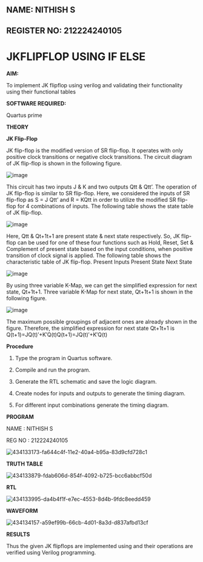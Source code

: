 ## NAME: NITHISH S 

## REGISTER NO: 212224240105

# JKFLIPFLOP USING IF ELSE

**AIM:** 

To implement  JK flipflop using verilog and validating their functionality using their functional tables

**SOFTWARE REQUIRED:**

Quartus prime

**THEORY**

**JK Flip-Flop**

JK flip-flop is the modified version of SR flip-flop. It operates with only positive clock transitions or negative clock transitions. The circuit diagram of JK flip-flop is shown in the following figure.

![image](https://github.com/naavaneetha/JKFLIPFLOP-USING-IF-ELSE/assets/154305477/a649c30b-232b-4558-b188-fd6c09845180)


This circuit has two inputs J & K and two outputs Qtt & Qtt’. The operation of JK flip-flop is similar to SR flip-flop. Here, we considered the inputs of SR flip-flop as S = J Qtt’ and R = KQtt in order to utilize the modified SR flip-flop for 4 combinations of inputs. The following table shows the state table of JK flip-flop.

![image](https://github.com/naavaneetha/JKFLIPFLOP-USING-IF-ELSE/assets/154305477/c4360742-e8a8-4937-b089-c46c0433f9a3)

 
Here, Qtt & Qt+1t+1 are present state & next state respectively. So, JK flip-flop can be used for one of these four functions such as Hold, Reset, Set & Complement of present state based on the input conditions, when positive transition of clock signal is applied. The following table shows the characteristic table of JK flip-flop. Present Inputs Present State Next State
 
![image](https://github.com/naavaneetha/JKFLIPFLOP-USING-IF-ELSE/assets/154305477/6c275261-a6d5-4c37-a3a7-1e88ca11c4cd)

By using three variable K-Map, we can get the simplified expression for next state, Qt+1t+1. Three variable K-Map for next state, Qt+1t+1 is shown in the following figure.
 
![image](https://github.com/naavaneetha/JKFLIPFLOP-USING-IF-ELSE/assets/154305477/5174f41b-0ce0-4329-a372-6d1943ea6673)

The maximum possible groupings of adjacent ones are already shown in the figure. Therefore, the simplified expression for next state Qt+1t+1 is Q(t+1)=JQ(t)′+K′Q(t)Q(t+1)=JQ(t)′+K′Q(t)

**Procedure**
1. Type the program in Quartus software.

2. Compile and run the program.

3. Generate the RTL schematic and save the logic diagram.

4. Create nodes for inputs and outputs to generate the timing diagram.

5. For different input combinations generate the timing diagram.

**PROGRAM**

NAME : NITHISH S

REG NO : 212224240105

![434133173-fa644c4f-11e2-40a4-b95a-83d9cfd728c1](https://github.com/user-attachments/assets/7df4aee4-8aad-4a1a-8843-f88e82b75ff6)


**TRUTH TABLE**

![434133879-fdab606d-854f-4092-b725-bcc6abbcf50d](https://github.com/user-attachments/assets/f714fe4d-f6a3-46f0-ab5b-40485a52ab9d)



**RTL**

![434133995-da4b4f1f-e7ec-4553-8d4b-9fdc8eedd459](https://github.com/user-attachments/assets/af6f0337-6c20-4833-8ab5-21c64433163a)

**WAVEFORM**

![434134157-a59ef99b-66cb-4d01-8a3d-d837afbd13cf](https://github.com/user-attachments/assets/cbbe7147-c899-4a0e-a91e-789c4743f97f)



**RESULTS**

Thus the given JK flipflops are implemented using and their operations are verified using Verilog programming.
